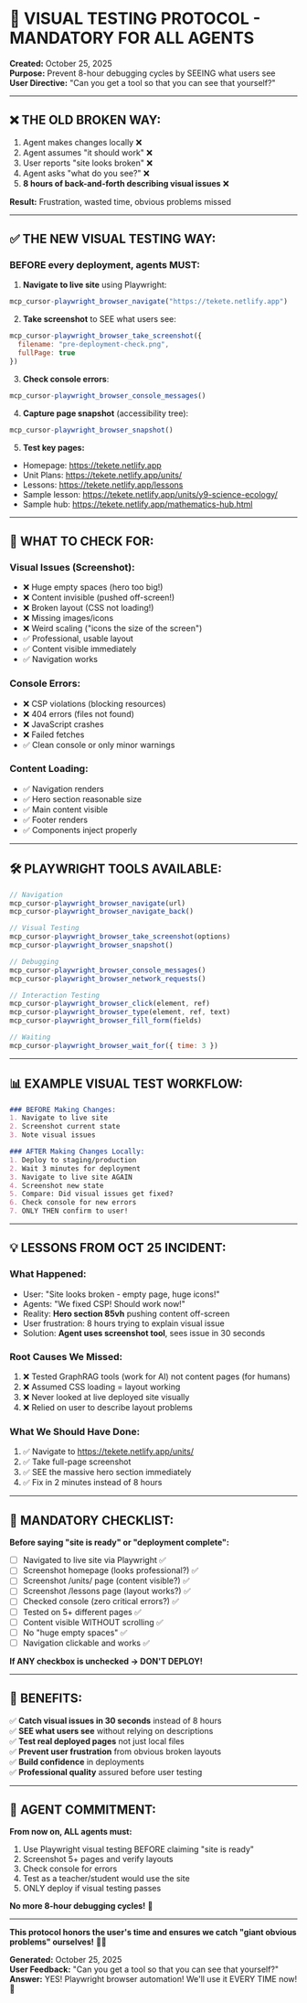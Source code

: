 # 🎯 VISUAL TESTING PROTOCOL - MANDATORY FOR ALL AGENTS

**Created:** October 25, 2025  
**Purpose:** Prevent 8-hour debugging cycles by SEEING what users see  
**User Directive:** "Can you get a tool so that you can see that yourself?"

---

## ❌ **THE OLD BROKEN WAY:**

1. Agent makes changes locally ❌
2. Agent assumes "it should work" ❌  
3. User reports "site looks broken" ❌
4. Agent asks "what do you see?" ❌
5. **8 hours of back-and-forth describing visual issues** ❌

**Result:** Frustration, wasted time, obvious problems missed

---

## ✅ **THE NEW VISUAL TESTING WAY:**

### **BEFORE every deployment, agents MUST:**

1. **Navigate to live site** using Playwright:
```javascript
mcp_cursor-playwright_browser_navigate("https://tekete.netlify.app")
```

2. **Take screenshot** to SEE what users see:
```javascript
mcp_cursor-playwright_browser_take_screenshot({
  filename: "pre-deployment-check.png",
  fullPage: true
})
```

3. **Check console errors**:
```javascript
mcp_cursor-playwright_browser_console_messages()
```

4. **Capture page snapshot** (accessibility tree):
```javascript
mcp_cursor-playwright_browser_snapshot()
```

5. **Test key pages:**
- Homepage: https://tekete.netlify.app
- Unit Plans: https://tekete.netlify.app/units/
- Lessons: https://tekete.netlify.app/lessons
- Sample lesson: https://tekete.netlify.app/units/y9-science-ecology/
- Sample hub: https://tekete.netlify.app/mathematics-hub.html

---

## 🚨 **WHAT TO CHECK FOR:**

### **Visual Issues (Screenshot):**
- ❌ Huge empty spaces (hero too big!)
- ❌ Content invisible (pushed off-screen!)
- ❌ Broken layout (CSS not loading!)
- ❌ Missing images/icons
- ❌ Weird scaling ("icons the size of the screen")
- ✅ Professional, usable layout
- ✅ Content visible immediately
- ✅ Navigation works

### **Console Errors:**
- ❌ CSP violations (blocking resources)
- ❌ 404 errors (files not found)
- ❌ JavaScript crashes
- ❌ Failed fetches
- ✅ Clean console or only minor warnings

### **Content Loading:**
- ✅ Navigation renders
- ✅ Hero section reasonable size
- ✅ Main content visible
- ✅ Footer renders
- ✅ Components inject properly

---

## 🛠️ **PLAYWRIGHT TOOLS AVAILABLE:**

```javascript
// Navigation
mcp_cursor-playwright_browser_navigate(url)
mcp_cursor-playwright_browser_navigate_back()

// Visual Testing
mcp_cursor-playwright_browser_take_screenshot(options)
mcp_cursor-playwright_browser_snapshot()

// Debugging
mcp_cursor-playwright_browser_console_messages()
mcp_cursor-playwright_browser_network_requests()

// Interaction Testing
mcp_cursor-playwright_browser_click(element, ref)
mcp_cursor-playwright_browser_type(element, ref, text)
mcp_cursor-playwright_browser_fill_form(fields)

// Waiting
mcp_cursor-playwright_browser_wait_for({ time: 3 })
```

---

## 📊 **EXAMPLE VISUAL TEST WORKFLOW:**

```markdown
### BEFORE Making Changes:
1. Navigate to live site
2. Screenshot current state
3. Note visual issues

### AFTER Making Changes Locally:
1. Deploy to staging/production
2. Wait 3 minutes for deployment
3. Navigate to live site AGAIN
4. Screenshot new state
5. Compare: Did visual issues get fixed?
6. Check console for new errors
7. ONLY THEN confirm to user!
```

---

## 💡 **LESSONS FROM OCT 25 INCIDENT:**

### **What Happened:**
- User: "Site looks broken - empty page, huge icons!"
- Agents: "We fixed CSP! Should work now!"
- Reality: **Hero section 85vh** pushing content off-screen
- User frustration: 8 hours trying to explain visual issue
- Solution: **Agent uses screenshot tool**, sees issue in 30 seconds

### **Root Causes We Missed:**
1. ❌ Tested GraphRAG tools (work for AI) not content pages (for humans)
2. ❌ Assumed CSS loading = layout working
3. ❌ Never looked at live deployed site visually
4. ❌ Relied on user to describe layout problems

### **What We Should Have Done:**
1. ✅ Navigate to https://tekete.netlify.app/units/
2. ✅ Take full-page screenshot
3. ✅ SEE the massive hero section immediately
4. ✅ Fix in 2 minutes instead of 8 hours

---

## 🎯 **MANDATORY CHECKLIST:**

**Before saying "site is ready" or "deployment complete":**

- [ ] Navigated to live site via Playwright ✅
- [ ] Screenshot homepage (looks professional?) ✅
- [ ] Screenshot /units/ page (content visible?) ✅
- [ ] Screenshot /lessons page (layout works?) ✅  
- [ ] Checked console (zero critical errors?) ✅
- [ ] Tested on 5+ different pages ✅
- [ ] Content visible WITHOUT scrolling ✅
- [ ] No "huge empty spaces" ✅
- [ ] Navigation clickable and works ✅

**If ANY checkbox is unchecked → DON'T DEPLOY!**

---

## 🚀 **BENEFITS:**

✅ **Catch visual issues in 30 seconds** instead of 8 hours  
✅ **SEE what users see** without relying on descriptions  
✅ **Test real deployed pages** not just local files  
✅ **Prevent user frustration** from obvious broken layouts  
✅ **Build confidence** in deployments  
✅ **Professional quality** assured before user testing  

---

## 📝 **AGENT COMMITMENT:**

**From now on, ALL agents must:**
1. Use Playwright visual testing BEFORE claiming "site is ready"
2. Screenshot 5+ pages and verify layouts
3. Check console for errors
4. Test as a teacher/student would use the site
5. ONLY deploy if visual testing passes

**No more 8-hour debugging cycles!** 💪

---

**This protocol honors the user's time and ensures we catch "giant obvious problems" ourselves!** 🎯✨

**Generated:** October 25, 2025  
**User Feedback:** "Can you get a tool so that you can see that yourself?"  
**Answer:** YES! Playwright browser automation! We'll use it EVERY TIME now! 🚀

